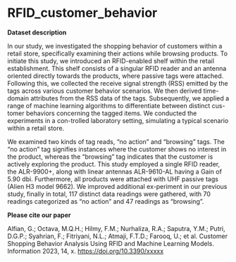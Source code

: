 # RFID_customer_behavior

**Dataset description**

In our study, we investigated the shopping behavior of customers within a retail store, specifically examining their actions while browsing products. To initiate this study, we introduced an RFID-enabled shelf within the retail establishment. This shelf consists of a singular RFID reader and an antenna oriented directly towards the products, where passive tags were attached. Following this, we collected the receive signal strength (RSS) emitted by the tags across various customer behavior scenarios. We then derived time-domain attributes from the RSS data of the tags. Subsequently, we applied a range of machine learning algorithms to differentiate between distinct cus-tomer behaviors concerning the tagged items. We conducted the experiments in a con-trolled laboratory setting, simulating a typical scenario within a retail store. 

We examined two kinds of tag reads, “no action” and “browsing” tags. The “no action” tag signifies instances where the customer shows no interest in the product, whereas the “browsing” tag indicates that the customer is actively exploring the product. This study employed a single RFID reader, the ALR-9900+, along with linear antennas ALR-9610-AL having a Gain of 5.90 dbi. Furthermore, all products were attached with UHF passive tags (Alien H3 model 9662). We improved additional ex-periment in our previous study, finally in total, 117 distinct data readings were gathered, with 70 readings categorized as “no action” and 47 readings as “browsing”.


**Please cite our paper**

Alfian, G.; Octava, M.Q.H.; Hilmy, F.M.; Nurhaliza, R.A.; Saputra, Y.M.; Putri, D.G.P.; Syahrian, F.; Fitriyani, N.L.; Atmaji, F.T.D.; Farooq, U.; et al. Customer Shopping Behavior Analysis Using RFID and Machine Learning Models. Information 2023, 14, x. https://doi.org/10.3390/xxxxx
